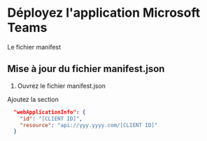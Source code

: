 # Déployez l'application Microsoft Teams

Le fichier manifest

## Mise à jour du fichier manifest.json

1. Ouvrez le fichier manifest.json





Ajoutez la section
```JSON
  "webApplicationInfo": {
    "id": "[CLIENT ID]",
    "resource": "api://yyy.yyyy.com/[CLIENT ID]"
  }
```


